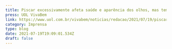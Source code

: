 ```yaml
---
title: Piscar excessivamente afeta saúde e aparência dos olhos, mas tem tratamento
press: UOL VivaBem
link: https://www.uol.com.br/vivabem/noticias/redacao/2021/07/19/piscar-excessivamente-afeta-saude-e-aparencia-dos-olhos-mas-tem-tratamento.htm
category: Imprensa
type: blog
date: 2021-07-19T19:09:01.534Z
draft: false
---
```

